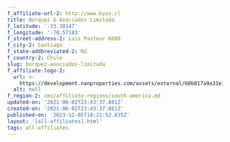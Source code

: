 ```yaml
---
f_affiliate-url-2: http://www.byas.cl
title: Borquez & Asociados Limitada
f_latitude: '-33.38147'
f_longitude: '-70.57183'
f_street-address-2: Luis Pasteur 6600­
f_city-2: Santiago­
f_state-addbreviated-2: RG­
f_country-2: Chile
slug: borquez-asociados-limitada
f_affiliate-logo-2:
  url: >-
    https://development.nanproperties.com/assets/external/60b817a9a31e1166b494baea_6081e55f0d0491449f2b7fb8_60785a3d9498d2669cf14ee2_logo_byas2525252bchristies-vertical.jpeg
  alt: null
f_region-2: cms/affiliate-regions/south-america.md
updated-on: '2021-06-02T23:43:37.881Z'
created-on: '2021-06-02T23:43:37.881Z'
published-on: '2023-12-05T18:21:52.835Z'
layout: '[all-affiliates].html'
tags: all-affiliates
---
```



